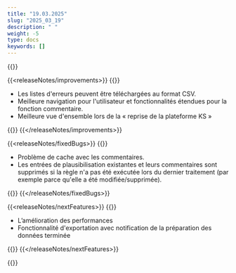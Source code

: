 ```yaml
---
title: "19.03.2025" 
slug: "2025_03_19" 
description: " "
weight: -5
type: docs
keywords: []
---
```


{{<releaseNotes responsible="Stefan Neubert">}}

{{<releaseNotes/improvements>}}
{{<markdown>}}

- Les listes d'erreurs peuvent être téléchargées au format CSV.
- Meilleure navigation pour l'utilisateur et fonctionnalités étendues pour la fonction commentaire.
- Meilleure vue d'ensemble lors de la « reprise de la plateforme KS » 

{{</markdown>}}
{{</releaseNotes/improvements>}}

{{<releaseNotes/fixedBugs>}}
{{<markdown>}}

- Problème de cache avec les commentaires.
- Les entrées de plausibilisation existantes et leurs commentaires sont supprimés si la règle n'a pas été exécutée lors du dernier traitement (par exemple parce qu'elle a été modifiée/supprimée).

{{</markdown>}}
{{</releaseNotes/fixedBugs>}}

{{<releaseNotes/nextFeatures>}}
{{<markdown>}}

- L’amélioration des performances
- Fonctionnalité d'exportation avec notification de la préparation des données terminée

{{</markdown>}}
{{</releaseNotes/nextFeatures>}}

{{</releaseNotes>}}
